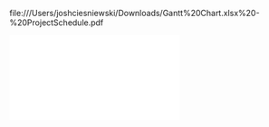 file:///Users/joshciesniewski/Downloads/Gantt%20Chart.xlsx%20-%20ProjectSchedule.pdf

![Gantt Chart](file:///Users/joshciesniewski/Downloads/Gantt%20Chart.xlsx%20-%20ProjectSchedule.pdf)
